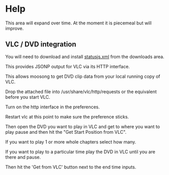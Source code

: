 # Help #

This area will expand over time. At the moment it is piecemeal but will improve.

## VLC / DVD integration ##
You will need to download and install [statusjs.xml](http://code.google.com/p/moosong/downloads/detail?name=statusjs.xml&can=2&q=) from the downloads area.

This provides JSONP output for VLC via its HTTP interface.

This allows moosong to get DVD clip data from your local running copy of VLC.

Drop the attached file into /usr/share/vlc/http/requests or the equivalent before you start VLC.

Turn on the http interface in the preferences.

Restart vlc at this point to make sure the preference sticks.

Then open the DVD you want to play in VLC and get to where you want to play pause and then hit the "Get Start Position from VLC".

If you want to play 1 or more whole chapters select how many.

If you want to play to a particular time play the DVD in VLC until you are there and pause.

Then hit the 'Get from VLC' button next to the end time inputs.